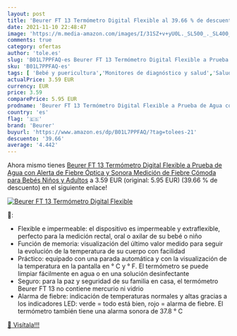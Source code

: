 ```yaml
---
layout: post
title: 'Beurer FT 13 Termómetro Digital Flexible al 39.66 % de descuento'
date: 2021-11-10 22:48:47
image: 'https://m.media-amazon.com/images/I/31SZ+v+yU0L._SL500_._SL400_.jpg'
comments: true
category: ofertas
author: 'tole.es'
slug: 'B01L7PPFAQ-es Beurer FT 13 Termómetro Digital Flexible a Prueba de Agua...'
sku: 'B01L7PPFAQ-es'
tags: [ 'Bebé y puericultura','Monitores de diagnóstico y salud','Salud y cuidado personal','Suministros y equipamiento médico','Termómetros médicos','Termómetros orales','Termómetros para bebé','Termómetros y accesorios','bebés','beurer', ]
actualPrice: 3.59 EUR
currency: EUR
price: 3.59
comparePrice: 5.95 EUR
prodname: 'Beurer FT 13 Termómetro Digital Flexible a Prueba de Agua con Alerta de Fiebre Óptica y Sonora  Medición de Fiebre Cómoda para Bebés  Niños y Adultos'
country: 'es'
flag: '🇪🇸'
brand: 'Beurer'
buyurl: 'https://www.amazon.es/dp/B01L7PPFAQ/?tag=tolees-21'
descuento: '39.66'
average: '4.442'
---
```


Ahora mismo tienes [Beurer FT 13 Termómetro Digital Flexible a Prueba de Agua con Alerta de Fiebre Óptica y Sonora  Medición de Fiebre Cómoda para Bebés  Niños y Adultos](https://www.amazon.es/dp/B01L7PPFAQ/?tag=tolees-21) a 3.59 EUR (original: 5.95 EUR) (39.66 %  de descuento) en el siguiente enlace!

[![Beurer FT 13 Termómetro Digital Flexible](https://m.media-amazon.com/images/I/31SZ+v+yU0L._SL500_._SL400_.jpg)](https://www.amazon.es/dp/B01L7PPFAQ/?tag=tolees-21)

🔎:

- Flexible e impermeable: el dispositivo es impermeable y extraflexible, perfecto para la medición rectal, oral o axilar de su bebé o niño
- Función de memoria: visualización del último valor medido para seguir la evolución de la temperatura de su cuerpo con facilidad
- Práctico: equipado con una parada automática y con la visualización de la temperatura en la pantalla en ° C y ° F. El termómetro se puede limpiar fácilmente en agua o en una solución desinfectante
- Seguro: para la paz y seguridad de su familia en casa, el termómetro Beurer FT 13 no contiene mercurio ni vidrio
- Alarma de fiebre: indicación de temperaturas normales y altas gracias a los indicadores LED: verde = todo está bien, rojo = alarma de fiebre. El termómetro también tiene una alarma sonora de 37.8 ° C

[🛒 Visítala!!!](https://www.amazon.es/dp/B01L7PPFAQ/?tag=tolees-21)
